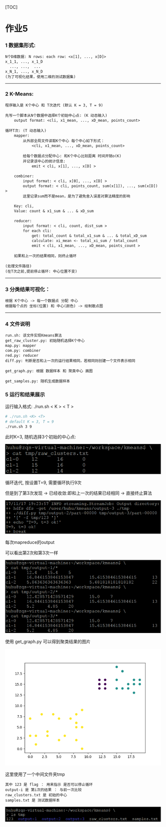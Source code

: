 [TOC]

# 作业5

### 1 数据集形式:

    N个D维数据: N rows: each row: <x[1], ..., x[D]>
    x_1_1, ..., x_1_D
      ..., ...,  ...
    x_N_1, ..., x_N_D
    (为了可视化结果，使用二维的测试数据集)

---

### 2 K-Means:

    程序输入是 K个中心 和 T次迭代 (默认 K = 3, T = 9)

    先写一个脚本从N个数据中选择K个初始中心点: (K 动态输入)
        output format: <cli, x1_mean, ..., xD_mean, points_count>

    循环T次: (T 动态输入)
        mapper:
            从外部全局文件读取K个中心 每个中心如下形式：
                <cli, x1_mean, ..., xD_mean, points_count>
            
            给每个数据点分配中心: 和K个中心比较距离 时间开销o(K)
            并记录该中心的统计信息: 
                emit < cli, x[1], ..., x[D] > 
        
        combiner:
            input format: < cli, x[0], ..., x[D] >
            output format: < cli, points_count, sum(x[1]), ..., sum(x[D]) >
            这里记录sum而不是mean，是为了避免舍入误差对算法精度的影响
        
        Key: cli, 
        Value: count & x1_sum & ... & xD_sum
        
        reducer:
            input format: < cli, count, dist_sum >
            for each cli:
                get: total_count & total_x1_sum & ... & total_xD_sum
                calculate: xi_mean <- total_xi_sum / total_count
                emit < cli, x1_mean, ..., xD_mean, points_count >
        
        如果和上一次的结果相同，则终止循环

    (处理文件路径)
    (在T次之前,提前停止循环: 中心位置不变)

---
### 3 分类结果可视化：

    根据 K个中心 -> 每一个数据点 分配 中心
    根据每个点的 坐标(位置) 和 中心(颜色) -> 绘制散点图

---
### 4 文件说明

    run.sh: 该文件实现Kmeans算法
    get_raw_cluster.py: 初始随机选择K个中心
    map.py: mapper
    com.py: combiner
    red.py: reducer
    diff.py: 判断是否和上一次的运行结果相同，若相同则创建一个文件表示相同

    get_graph.py: 根据 数据样本 和 聚类中心 画图

    get_samples.py: 随机生成数据样本
 
### 5 运行和结果展示

运行输入格式: ./run.sh < K > < T >
```bash
# ./run.sh <K> <T>
# default K = 3, T = 9
./run.sh 3 9
```

此时K=3, 随机选择3个初始的中心点:

![](./img/run_randomout.png)

循环迭代, 按设置T=9, 需要循环执行9次

但是到了第3次发现 -> 已经收敛:即和上一次的结果已经相同 -> 直接终止算法

![](./img/run_ok.png)

每次mapreduce的output

可以看出第2次和第3次一样

![](./img/run_outcome.png)

使用 get_graph.py 可以得到聚类结果的图片

![](./img/cluster.png)

这里使用了一个中间文件夹tmp
    
    其中 123 是 flag ： 用来指示 是否可以停止循环
    output-i 是 第i次的结果 ： 与前一次比较
    raw_clusters.txt 是 初始的中心
    samples.txt 是 测试数据样本

![](./img/run_tmp.png)
